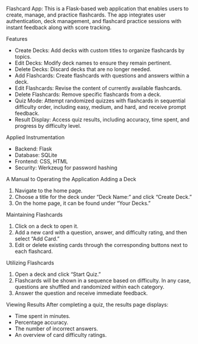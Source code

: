 Flashcard App: This is a Flask-based web application that enables users to create, manage, and practice flashcards. The app integrates user authentication, deck management, and flashcard practice sessions with instant feedback along with score tracking.

Features 
- Create Decks: Add decks with custom titles to organize flashcards by topics. 
- Edit Decks: Modify deck names to ensure they remain pertinent. 
- Delete Decks: Discard decks that are no longer needed. 
- Add Flashcards: Create flashcards with questions and answers within a deck. 
- Edit Flashcards: Revise the content of currently available flashcards. 
- Delete Flashcards: Remove specific flashcards from a deck. 
- Quiz Mode: Attempt randomized quizzes with flashcards in sequential difficulty order, including easy, medium, and hard, and receive prompt feedback.
- Result Display: Access quiz results, including accuracy, time spent, and progress by difficulty level.

Applied Instrumentation 
- Backend: Flask
- Database: SQLite 
- Frontend: CSS, HTML
- Security: Werkzeug for password hashing

A Manual to Operating the Application
Adding a Deck 
1. Navigate to the home page. 
2. Choose a title for the deck under “Deck Name:” and click “Create Deck.”
3. On the home page, it can be found under “Your Decks.”

Maintaining Flashcards 
1. Click on a deck to open it. 
2. Add a new card with a question, answer, and difficulty rating, and then select “Add Card.” 
3. Edit or delete existing cards through the corresponding buttons next to each flashcard. 

Utilizing Flashcards 
1. Open a deck and click “Start Quiz.”
2. Flashcards will be shown in a sequence based on difficulty. In any case, questions are shuffled and randomized within each category.
3. Answer the question and receive immediate feedback. 

Viewing Results 
After completing a quiz, the results page displays: 
- Time spent in minutes. 
- Percentage accuracy. 
- The number of incorrect answers. 
- An overview of card difficulty ratings. 